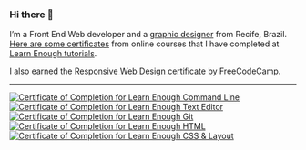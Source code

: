 ### Hi there 👋
I’m a Front End Web developer and a <a href="https://www.behance.net/lucianabacelar" target="_blank">graphic designer</a> from Recife, Brazil. <a href= "https://www.learnenough.com/certificates/luludeolive" target="_blank"> Here are some certificates</a> from online courses that I have completed at <a href="https://www.learnenough.com/" target="_blank"> Learn Enough tutorials</a>.<br> 
<p>I also earned the <a href="https://www.freecodecamp.org/certification/luciana_de_oliveira/responsive-web-design" target="_blank">Responsive Web Design certificate</a> by FreeCodeCamp.</p><hr>
<a href="https://www.learnenough.com/certificates/luludeolive" target="_blank"><img src="https://www.learnenough.com/certificates/luludeolive/command-line-tutorial.svg" alt="Certificate of Completion for Learn Enough Command Line"></a><a href="https://www.learnenough.com/certificates/luludeolive"><img src="https://www.learnenough.com/certificates/luludeolive/text-editor-tutorial.svg" alt="Certificate of Completion for Learn Enough Text Editor"></a><a href="https://www.learnenough.com/certificates/luludeolive"><img src="https://www.learnenough.com/certificates/luludeolive/git-tutorial.svg" alt="Certificate of Completion for Learn Enough Git"></a><a href="https://www.learnenough.com/certificates/luludeolive"><img src="https://www.learnenough.com/certificates/luludeolive/html-tutorial.svg" alt="Certificate of Completion for Learn Enough HTML"></a><a href="https://www.learnenough.com/certificates/luludeolive"><img src="https://www.learnenough.com/certificates/luludeolive/css-and-layout-tutorial.svg" alt="Certificate of Completion for Learn Enough CSS &amp; Layout"></a>

<!--
**ludeoliveira/ludeoliveira** is a ✨ _special_ ✨ repository because its `README.md` (this file) appears on your GitHub profile.

